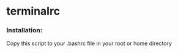 # terminalrc
### Installation:
Copy this script to your .bashrc file in your root or home directory
